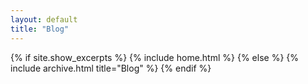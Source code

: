 ```yaml
---
layout: default
title: "Blog"
---
```


{% if site.show_excerpts %}
    {% include home.html %}
{% else %}
    {% include archive.html title="Blog" %}
{% endif %}
